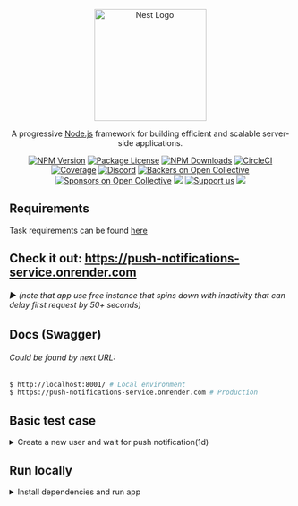 <p align="center">
  <a href="http://nestjs.com/" target="blank"><img src="https://nestjs.com/img/logo-small.svg" width="200" alt="Nest Logo" /></a>
</p>

[circleci-image]: https://img.shields.io/circleci/build/github/nestjs/nest/master?token=abc123def456
[circleci-url]: https://circleci.com/gh/nestjs/nest

<p align="center">A progressive <a href="http://nodejs.org" target="_blank">Node.js</a> framework for building efficient and scalable server-side applications.</p>
<p align="center">
  <a href="https://www.npmjs.com/~nestjscore" target="_blank"><img src="https://img.shields.io/npm/v/@nestjs/core.svg" alt="NPM Version" /></a>
  <a href="https://www.npmjs.com/~nestjscore" target="_blank"><img src="https://img.shields.io/npm/l/@nestjs/core.svg" alt="Package License" /></a>
  <a href="https://www.npmjs.com/~nestjscore" target="_blank"><img src="https://img.shields.io/npm/dm/@nestjs/common.svg" alt="NPM Downloads" /></a>
  <a href="https://circleci.com/gh/nestjs/nest" target="_blank"><img src="https://img.shields.io/circleci/build/github/nestjs/nest/master" alt="CircleCI" /></a>
  <a href="https://coveralls.io/github/nestjs/nest?branch=master" target="_blank"><img src="https://coveralls.io/repos/github/nestjs/nest/badge.svg?branch=master#9" alt="Coverage" /></a>
  <a href="https://discord.gg/G7Qnnhy" target="_blank"><img src="https://img.shields.io/badge/discord-online-brightgreen.svg" alt="Discord"/></a>
  <a href="https://opencollective.com/nest#backer" target="_blank"><img src="https://opencollective.com/nest/backers/badge.svg" alt="Backers on Open Collective" /></a>
  <a href="https://opencollective.com/nest#sponsor" target="_blank"><img src="https://opencollective.com/nest/sponsors/badge.svg" alt="Sponsors on Open Collective" /></a>
  <a href="https://paypal.me/kamilmysliwiec" target="_blank"><img src="https://img.shields.io/badge/Donate-PayPal-ff3f59.svg"/></a>
  <a href="https://opencollective.com/nest#sponsor"  target="_blank"><img src="https://img.shields.io/badge/Support%20us-Open%20Collective-41B883.svg" alt="Support us"></a>
  <a href="https://twitter.com/nestframework" target="_blank"><img src="https://img.shields.io/twitter/follow/nestframework.svg?style=social&label=Follow"></a>
</p>

## Requirements
Task requirements can be found [here](REQUIREMENTS)


## Check it out: https://push-notifications-service.onrender.com
###### ▶ (note that app use free instance that spins down with inactivity that can delay first request by 50+ seconds)


## Docs (Swagger)
###### Could be found by next URL:
```sh
$ http://localhost:8001/ # Local environment
$ https://push-notifications-service.onrender.com # Production
```


## Basic test case
<details>
<summary>Create a new user and wait for push notification(1d)</summary>
1. Create a new user request

```bash
  curl --location 'http://localhost:8000/api/auth/register' \
  --header 'Content-Type: application/json' \
  --data '{
      "email": "user_1@mail.com",
      "password": "123123",
      "name": "Denys"
  }'
```

</details>


## Run locally
<details>
<summary>Install dependencies and run app</summary>

#### Requires [Node.js](https://nodejs.org/) v14+ to run and .env files provided for client and server sides.

###### 1. Make sure you have Node.js, Docker Desktop and Git installed!
###### 2. Start Docker Desktop
###### 1. Run commands from the root directory:
```sh
$ docker-compose up -d;
```

</details>
